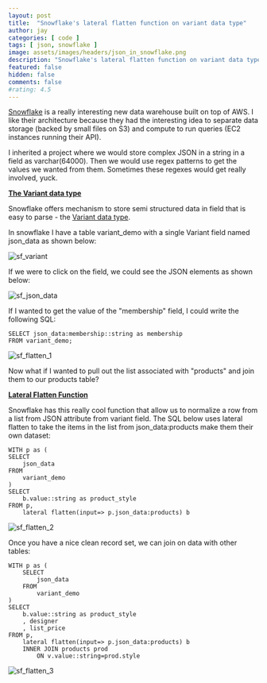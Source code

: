 ```yaml
---
layout: post
title:  "Snowflake's lateral flatten function on variant data type"
author: jay
categories: [ code ]
tags: [ json, snowflake ]
image: assets/images/headers/json_in_snowflake.png
description: "Snowflake's lateral flatten function on variant data type"
featured: false
hidden: false
comments: false
#rating: 4.5
---
```




 <p><a href="https://www.snowflake.net/" target="_blank">Snowflake</a> is a really interesting new data warehouse built on top of AWS. I like their architecture because they had the interesting idea to separate data storage (backed by small files on S3) and compute to run queries (EC2 instances running their API).</p>
<p>I inherited a project where we would store complex JSON in a string in a field as varchar(64000). Then we would use regex patterns to get the values we wanted from them. Sometimes these regexes would get really involved, yuck.</p>
<p><span style="text-decoration: underline;"><strong>The Variant data type</strong></span></p>
<p>Snowflake offers mechanism to store semi structured data in field that is easy to parse - the <a href="https://docs.snowflake.net/manuals/user-guide/semistructured-intro.html" target="_blank">Variant data type</a>.&nbsp;</p>
<p>In snowflake I have a table variant_demo with a single Variant field named json_data as shown below:</p>



<p><img src="{{ site.baseurl }}/assets/images/sf_variant.png" alt="sf_variant"/></p>

<p>If we were to click on the field, we could see the JSON elements as shown below:</p>

<p><img src="{{ site.baseurl }}/assets/images/sf_json_data.png" alt="sf_json_data"/></p>

<p>If I wanted to get the value of the "membership" field, I could write the following SQL:</p>

    SELECT json_data:membership::string as membership 
    FROM variant_demo;


<p><img src="{{ site.baseurl }}/assets/images/sf_flatten_1.png" alt="sf_flatten_1"/></p>

<p>Now what if I wanted to pull out the list associated with "products" and join them to our products table?</p>

<p><span style="text-decoration: underline;"><strong>Lateral Flatten Function</strong></span></p>

<p>Snowflake has this really cool function that allow us to normalize a row from a list from JSON attribute from variant field. The SQL below uses lateral flatten to take the items in the list from json_data:products make them their own dataset:</p>


    WITH p as (
    SELECT
        json_data
    FROM
        variant_demo
    )
    SELECT
        b.value::string as product_style
    FROM p,
        lateral flatten(input=> p.json_data:products) b  


<p><img src="{{ site.baseurl }}/assets/images/sf_flatten_2.png" alt="sf_flatten_2"/></p>

<p>Once you have a nice clean record set, we can join on data with other tables:</p>

    WITH p as (
        SELECT 
            json_data
        FROM
            variant_demo
    ) 
    SELECT 
        b.value::string as product_style
        , designer
        , list_price
    FROM p,
        lateral flatten(input=> p.json_data:products) b  
        INNER JOIN products prod  
            ON v.value::string=prod.style 



<p><img src="{{ site.baseurl }}/assets/images/sf_flatten_3.png" alt="sf_flatten_3"/></p>